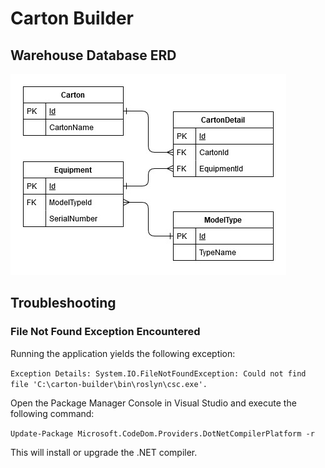 # Carton Builder

## Warehouse Database ERD

![Warehouse Database ERD](./documentation/warehouse-data.jpg)

## Troubleshooting

### File Not Found Exception Encountered

Running the application yields the following exception:

```Exception Details: System.IO.FileNotFoundException: Could not find file 'C:\carton-builder\bin\roslyn\csc.exe'.```

Open the Package Manager Console in Visual Studio and execute the following command:

```Update-Package Microsoft.CodeDom.Providers.DotNetCompilerPlatform -r```

This will install or upgrade the .NET compiler.
